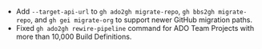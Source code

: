 - Add `--target-api-url` to `gh ado2gh migrate-repo`, `gh bbs2gh migrate-repo`, and `gh gei migrate-org` to support newer GitHub migration paths.
- Fixed `gh ado2gh rewire-pipeline` command for ADO Team Projects with more than 10,000 Build Definitions.
